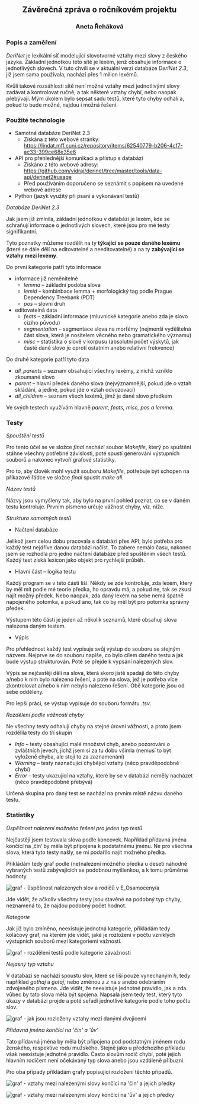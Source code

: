 
## <center>Závěrečná zpráva o ročníkovém projektu</center>
### <center>Aneta Řeháková</center>

### Popis a zaměření

*DeriNet* je lexikální síť modelující slovotvorné vztahy mezi slovy z českého jazyka. Základní jednotkou této sítě je lexém, jenž obsahuje informace o jednotlivých slovech. V tuto chvíli se v aktuální verzi databáze *DeriNet 2.3*, již jsem sama používala, nachází přes 1 milion lexémů.

Kvůli takové rozsáhlosti sítě není možné vztahy mezi jednotlivými slovy zadávat a kontrolovat ručně, a tak některé vztahy chybí, nebo naopak přebývají. Mým úkolem bylo sepsat sadu testů, které tyto chyby odhalí a, pokud to bude možné, najdou i možná řešení.

### Použité technologie

- Samotná databáze DeriNet 2.3
  - Získána z této webové stránky: <https://lindat.mff.cuni.cz/repository/items/62540779-b206-4cf7-ac33-399ce68e35e6>
- API pro přehlednější komunikaci a přístup s databází
  - Získáno z této webové adresy: <https://github.com/vidraj/derinet/tree/master/tools/data-api/derinet2#usage>
  - Před používáním doporučeno se seznámit s popisem na uvedené webové adrese
- Python (jazyk využitý při psaní a vykonávaní testů)

*Databáze DeriNet 2.3*

Jak jsem již zmínila, základní jednotkou v databázi je lexém, kde se schraňují informace o jednotlivých slovech, které jsou pro mé testy signifikantní.

Tyto poznatky můžeme rozdělit na ty **týkající se pouze daného lexému** (které se dále dělí na editovatelné a needitovatelné) a na ty **zabývající se vztahy mezi lexémy**.

Do první kategorie patří tyto informace

- informace již neměnitelné
  - *lemma* – základní podoba slova
  - *lemid* – kombinbace lemma + morfologický tag podle Prague Dependency Treebank (PDT)
  - *pos* – slovní druh
- editovatelná data
  - *feats* – základní informace (mluvnické kategorie anebo zda je slovo cizího původu)
  - *segmentation* – segmentace slova na morfémy (nejmenší vydělitelná část slova, která je nositelem věcného nebo gramatického významu)
  - *misc* – statistika o slově v korpusu (absolutní počet výskytů, jak časté dané slovo je oproti ostatním anebo relativní frekvence)

Do druhé kategorie patří tyto data

- *all_parents* – seznam obsahující všechny lexémy, z nichž vzniklo zkoumané slovo
- *parent* – hlavní předek daného slova (nejvýznamnější, pokud jde o vztah skládání, a jediné, pokud jde o vztah odvozovací)
- *all_children* – seznam všech lexémů, jimž je dané slovo předkem

Ve svých testech využívám hlavně *parent, feats, misc, pos a lemma*.

### Testy

*Spouštění testů*

Pro tento účel se ve složce *final* nachází soubor *Makefile*, který po spuštění stáhne všechny potřebné závislosti, poté spustí generování výstupních souborů a nakonec vytvoří grafové statistiky. 

Pro to, aby člověk mohl využít souboru *Makefile*, potřebuje být schopen na příkazové řádce ve složce *final* spustit *make all*. 

*Název testů*

Názvy jsou vymyšleny tak, aby bylo na první pohled poznat, co se v daném testu kontroluje. Prvním písmeno určuje vážnost chyby, viz. níže.

*Struktura samotných testů*

- Načtení databáze

Jelikož jsem celou dobu pracovala s databází přes API, bylo potřeba pro každý test nejdříve danou databázi načíst. To zabere nemálo času, nakonec jsem se rozhodla pro jedno načtení databáze před spuštěním všech testů. Každý test získá lexicon jako objekt pro rychlejší průběh.


- Hlavní část – logika testu

Každý program se v této části liší. Někdy se zde kontroluje, zda lexém, který by měl mít podle mé teorie předka, ho opravdu má, a pokud ne, tak se zkusí najít možný předek. Nebo naopak, zda daný lexém na sebe nemá špatně napojeného potomka, a pokud ano, tak co by měl být pro potomka správný předek.

Výstupem této části je jeden až několik seznamů, které obsahují slova nalezena daným testem.

- Výpis

Pro přehlednost každý test vypisuje svůj výstup do souboru se stejným názvem. Nejprve se do souboru napíše, co bylo cílem daného testu a jak bude výstup strukturován. Poté se přejde k vypsání nalezených slov.

Výpis se nejčastěji dělí na slova, která skoro jistě spadají do této chyby a/nebo k nim bylo nalezeno řešení, a poté na slova, jež je potřeba více zkontrolovat a/nebo k nim nebylo nalezeno řešení. Obě kategorie jsou od sebe odděleny.

Pro lepší práci, se výstup vypisuje do souboru formátu *.tsv*.

*Rozdělení podle vážnosti chyby*

Ne všechny testy odhalují chyby na stejné úrovni vážnosti, a proto jsem rozdělila testy do tří skupin

- _Info_ – testy obsahující malé množství chyb, anebo pozorování o zvláštních jevech, jichž jsem si za tu dobu všimla (nemusí to být vyloženě chyba, ale stojí to za zaznamenání)
- _Warning_ – testy naznačující chybějící vztahy (něco pravděpodobně chybí)
- _Error_ – testy ukazující na vztahy, které by se v databázi neměly nacházet (něco pravděpodobně přebývá)

Určená skupina pro daný test se nachází na prvním místě názvu daného testu.

### Statistiky

*Úspěšnost nalezení možného řešení pro jeden typ testů*

Nejčastěji jsem testovala slova podle koncovek. Například přídavná jména končící na ‚čin‘ by měla být připojena k podstatnému jménu. Ne pro všechna slova, která tyto testy našly, se mi podařilo najít možného předka.

Přikládám tedy graf podle (ne)nalezení možného předka u deseti náhodně vybraných testů zabývajících se podobnou myšlenkou, a k tomu průměrné hodnoty.

![graf - ůspěšnost nalezených slov a rodičů v E_Osamoceny/a](uspesnost_E_Osam.png)

Jde vidět, že ačkoliv všechny testy jsou stavěné na podobný typ chyby, neznamená to, že najdou podobný počet hodnot.

*Kategorie*

Jak již bylo zmíněno, neexistuje jednotná kategorie, přikládám tedy koláčový graf, na kterém jde vidět, jaké je rozložení v počtu vzniklých výstupních souborů mezi kategoriemi vážnosti. 

![graf - rozdělení testů podle kategorie závažnosti](kategorie_testu.png)

*Nejasný typ vztahu*

V databázi se nachází spoustu slov, které se liší pouze vynechaným *h*, tedy například *gothaj* a *gotaj*, nebo změnou z *z* na *s* anebo odebráním zdvojeného písmena. Jde vidět, že neexistuje jednotné pravidlo, jak a zda vůbec by tato slova měla být spojena. Napsala jsem tedy test, který tyto úkazy v databázi projde a poté seřadí jednotlivé kategorie podle toho počtu slov.

![graf - jak jsou rozloženy vztahy mezi danými dvojicemi](alfonz_vztahy.png)

*Přídavná jména končící na 'čin' a 'ův'*

Tato přídavná jména by měla být připojena pod podstatným jménem rodu ženského, respektive rodu mužského. Stejně jako u předchozího příkladu však neexistuje jednotné pravidlo. Často slovům rodič chybí, poté jejich hlavním rodičem není očekávaný typ slova anebo jsou vzdáleně příbuzní. 

Pro oba případy přikládám grafy popisující rozložení těchto případů.

![graf - vztahy mezi nalezenými slovy končící na 'čin' a jejich předky](Cin_graf.png)

![graf - vztahy mezi nalezenými slovy končící na 'ův' a jejich předky](Uv_graf.png)



